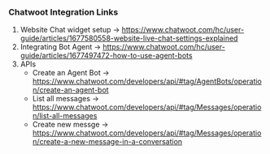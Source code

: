 ### Chatwoot Integration Links

1. Website Chat widget setup -> https://www.chatwoot.com/hc/user-guide/articles/1677580558-website-live-chat-settings-explained
2. Integrating Bot Agent -> https://www.chatwoot.com/hc/user-guide/articles/1677497472-how-to-use-agent-bots
3. APIs
    - Create an Agent Bot -> https://www.chatwoot.com/developers/api/#tag/AgentBots/operation/create-an-agent-bot 
    - List all messages -> https://www.chatwoot.com/developers/api/#tag/Messages/operation/list-all-messages 
    - Create new messge -> https://www.chatwoot.com/developers/api/#tag/Messages/operation/create-a-new-message-in-a-conversation